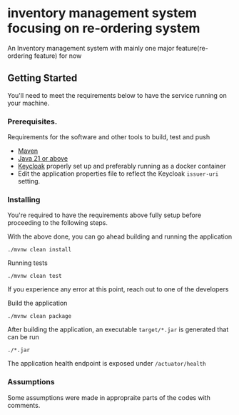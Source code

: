 # inventory management system focusing on re-ordering system
An Inventory management system with mainly one major feature(re-ordering feature) for now

## Getting Started

You'll need to meet the requirements below to have the service running on your machine.

### Prerequisites.

Requirements for the software and other tools to build, test and push

- [Maven](https://maven.apache.org/)
- [Java 21 or above](https://www.oracle.com/java/technologies/javase/jdk17-archive-downloads.html)
- [Keycloak](https://www.keycloak.org/) properly set up and preferably running as a docker container
-  Edit the application properties file to reflect the Keycloak `issuer-uri` setting.

### Installing

You're required to have the requirements above fully setup before proceeding to the following steps.

With the above done, you can go ahead building and running the application

    ./mvnw clean install

Running tests

    ./mvnw clean test

If you experience any error at this point, reach out to one of the developers

Build the application

    ./mvnw clean package

After building the application, an executable `target/*.jar` is generated that can be run

    ./*.jar

The application health endpoint is exposed under `/actuator/health`

### Assumptions
Some assumptions were made in appropraite parts of the codes with comments. 
